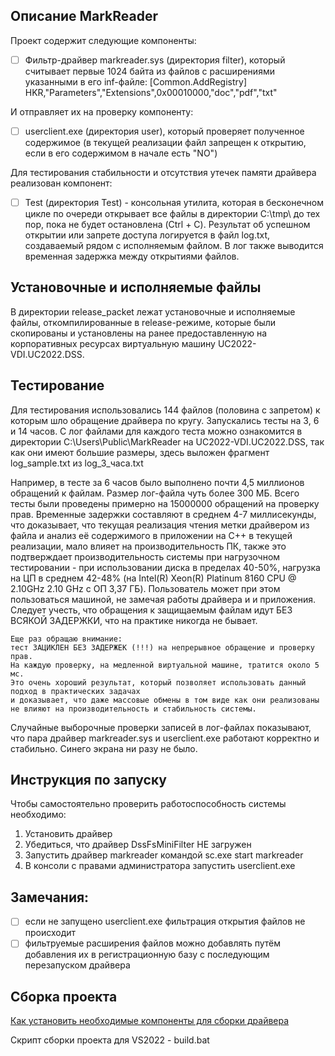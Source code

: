 ## Описание MarkReader
Проект содержит следующие компоненты:
- [ ] Фильтр-драйвер markreader.sys (директория filter), который считывает первые 1024 байта из файлов с расширениями указанными в его inf-файле:
[Common.AddRegistry]
HKR,"Parameters","Extensions",0x00010000,"doc","pdf","txt"

И отправляет их на проверку компоненту: 
- [ ] userclient.exe (директория user), который проверяет полученное содержимое (в текущей реализации файл запрещен к открытию, если в его содержимом в начале есть "NO")

Для тестирования стабильности и отсутствия утечек памяти драйвера реализован компонент:
- [ ] Test (директория Test) - консольная утилита, которая в бесконечном цикле по очереди открывает все файлы в директории С:\\tmp\\ до тех пор, пока не будет остановлена (Ctrl + C). Результат об успешном открытии или запрете доступа логируется в файл log.txt, создаваемый рядом с исполняемым файлом. В лог также выводится временная задержка между открытиями файлов.

## Установочные и исполняемые файлы
В директории release_packet лежат установочные и исполняемые файлы, откомпилированные в release-режиме, которые были скопированы и установлены на ранее предоставленную на корпоративных ресурсах виртуальную машину UC2022-VDI.UC2022.DSS. 

## Тестирование
Для тестирования использовались 144 файлов (половина с запретом) к которым шло обращение драйвера по кругу. 
Запускались тесты на 3, 6 и 14 часов. С лог файлами для каждого теста можно ознакомится в директории C:\Users\Public\MarkReader на UC2022-VDI.UC2022.DSS, так как они имеют большие размеры, здесь выложен фрагмент log_sample.txt из log_3_часа.txt 

Например, в тесте за 6 часов было выполнено почти 4,5 миллионов обращений к файлам. Размер лог-файла чуть более 300 МБ. Всего тесты были проведены примерно на 15000000 обращений на проверку прав. Временные задержки составляют в среднем 4-7 миллисекунды, что доказывает, что текущая реализация чтения метки драйвером из файла и анализ её содержимого в приложении на С++ в текущей реализации, мало влияет на производительность ПК, также это подтверждает производительность системы при нагрузочном тестировании - при использовании диска в пределах 40-50%, нагрузка на ЦП в среднем 42-48% (на Intel(R) Xeon(R) Platinum 8160 CPU @ 2.10GHz   2.10 GHz с ОП 3,37 ГБ). Пользователь может при этом пользоваться машиной, не замечая работы драйвера и и приложения.
Следует учесть, что обращения к защищаемым файлам идут БЕЗ ВСЯКОЙ ЗАДЕРЖКИ, что на практике никогда не бывает. 

```
Еще раз обращаю внимание: 
тест ЗАЦИКЛЕН БЕЗ ЗАДЕРЖЕК (!!!) на непрерывное обращение и проверку прав. 
На каждую проверку, на медленной виртуальной машине, тратится около 5 мс. 
Это очень хороший результат, который позволяет использовать данный подход в практических задачах 
и доказывает, что даже массовые обмены в том виде как они реализованы не влияют на производительность и стабильность системы.
```
Случайные выборочные проверки записей в лог-файлах показывают, что пара драйвер markreader.sys и userclient.exe работают корректно и стабильно. Синего экрана ни разу не было.

## Инструкция по запуску
Чтобы самостоятельно проверить работоспособность системы необходимо:
1) Установить драйвер
2) Убедиться, что драйвер DssFsMiniFilter НЕ загружен
3) Запустить драйвер markreader командой sc.exe start markreader
4) В консоли с правами администратора запустить userclient.exe

## Замечания: 
- [ ] если не запущено userclient.exe фильтрация открытия файлов не происходит
- [ ] фильтруемые расширения файлов можно добавлять путём добавления их в регистрационную базу с последующим перезапуском драйвера

## Сборка проекта
[Как установить необходимые компоненты для сборки драйвера](https://learn.microsoft.com/en-us/windows-hardware/drivers/develop/)

Скрипт сборки проекта для VS2022 - build.bat 